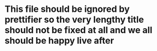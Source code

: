 # This file should be ignored by prettifier so the very lengthy title should not be fixed at all and we all should be happy live after

